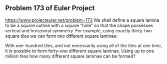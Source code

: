 ## Problem 173 of Euler Project 
https://www.projecteuler.net/problem=173
We shall define a square lamina to be a square outline with a square "hole" so that the shape possesses vertical and horizontal symmetry. For example, using exactly thirty-two square tiles we can form two different square laminae:


With one-hundred tiles, and not necessarily using all of the tiles at one time, it is possible to form forty-one different square laminae.
Using up to one million tiles how many different square laminae can be formed?